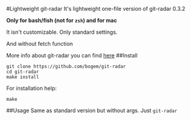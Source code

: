 #Lightweight git-radar
It's lightweight one-file version of git-radar 0.3.2

**Only for bash/fish (not for `zsh`) and for mac**

It isn't customizable. Only standard settings.

And without fetch function

More info about git-radar you can find [here](https://github.com/michaeldfallen/git-radar)
##Install
```
git clone https://github.com/bogem/git-radar
cd git-radar
make install
```

For installation help:

`make`

##Usage
Same as standard version but without args. Just `git-radar`

